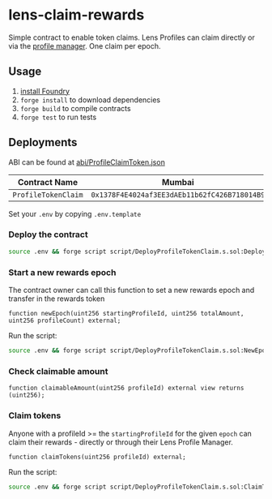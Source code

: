 # lens-claim-rewards

Simple contract to enable token claims. Lens Profiles can claim directly or via the [profile manager](https://docs.lens.xyz/docs/profile-manager). One claim per epoch.

## Usage

1. [install Foundry](https://book.getfoundry.sh/getting-started/installation.html)
2. `forge install` to download dependencies
3. `forge build` to compile contracts
4. `forge test` to run tests


## Deployments

ABI can be found at [abi/ProfileClaimToken.json](abi/ProfileClaimToken.json)

| Contract Name | Mumbai | Polygon |
| ------------- | ------------- | ------------- |
| `ProfileTokenClaim`  | `0x1378F4E4024af3EE3dAEb11b62fC426B718014B9` | `0x` |

Set your `.env` by copying `.env.template`

### Deploy the contract

```bash
source .env && forge script script/DeployProfileTokenClaim.s.sol:DeployProfileTokenClaim --rpc-url $MUMBAI_RPC_URL -vvvv --skip .t.sol --legacy --broadcast
```

### Start a new rewards epoch

The contract owner can call this function to set a new rewards epoch and transfer in the rewards token
```solidity
function newEpoch(uint256 startingProfileId, uint256 totalAmount, uint256 profileCount) external;
```

Run the script:
```bash
source .env && forge script script/DeployProfileTokenClaim.s.sol:NewEpoch --rpc-url $MUMBAI_RPC_URL -vvvv --skip .t.sol --legacy --broadcast
```

### Check claimable amount
```solidity
function claimableAmount(uint256 profileId) external view returns (uint256);
```

### Claim tokens

Anyone with a profileId >= the `startingProfileId` for the given `epoch` can claim their rewards - directly or through their Lens Profile Manager.
```solidity
function claimTokens(uint256 profileId) external;
```

Run the script:
```bash
source .env && forge script script/DeployProfileTokenClaim.s.sol:ClaimTokens --rpc-url $MUMBAI_RPC_URL -vvvv --skip .t.sol --legacy --broadcast
```
